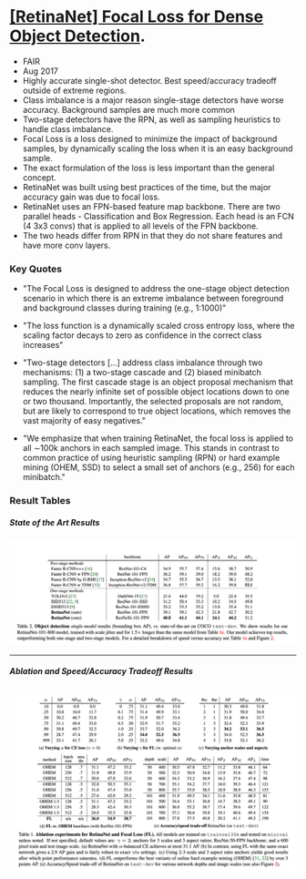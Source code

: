 # [[RetinaNet] Focal Loss for Dense Object Detection](https://arxiv.org/abs/1708.02002). 

- FAIR
- Aug 2017
- Highly accurate single-shot detector. Best speed/accuracy tradeoff outside of extreme regions.
- Class imbalance is a major reason single-stage detectors have worse accuracy. Background samples are much more common
- Two-stage detectors have the RPN, as well as sampling heuristics to handle class imbalance.
- Focal Loss is a loss designed to minimize the impact of background samples, by dynamically scaling the loss when it is an easy background sample.
- The exact formulation of the loss is less important than the general concept.
- RetinaNet was built using best practices of the time, but the major accuracy gain was due to focal loss.
- RetinaNet uses an FPN-based feature map backbone. There are two parallel heads - Classification and Box Regression. Each head is an FCN (4 3x3 convs) that is applied to all levels of the FPN backbone. 
- The two heads differ from RPN in that they do not share features and have more conv layers.


### Key Quotes

- "The Focal Loss is designed to address the one-stage object detection scenario in which there is an extreme imbalance between foreground and background classes during training (e.g., 1:1000)"


- "The loss function is a dynamically scaled cross entropy loss, where the scaling factor decays to zero as confidence in the correct class increases"


- "Two-stage detectors [...] address class imbalance through two mechanisms: (1) a two-stage cascade and (2) biased minibatch sampling. The first cascade stage is an object proposal mechanism that reduces the nearly infinite set of possible object locations down to one or two thousand. Importantly, the selected proposals are not random, but are likely to correspond to true object locations, which removes the vast majority of easy negatives."

- "We emphasize that when training RetinaNet, the focal loss is applied to all ∼100k anchors in each sampled image. This stands in contrast to common practice of using heuristic sampling (RPN) or hard example mining (OHEM, SSD) to select a small set of anchors (e.g., 256) for each minibatch."

### Result Tables

##### State of the Art Results

![Results and Comparison with other SotA models](images/retinanet_sota_comparison.png)

---

##### Ablation and Speed/Accuracy Tradeoff Results

![Ablation and Speed/Accuracy Results](images/retinanet_ablation_and_speed_accuracy_results.png)